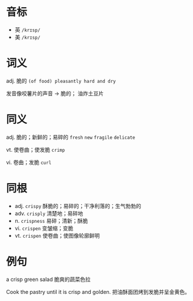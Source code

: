 # 音标

- 英 `/krɪsp/`
- 美 `/krɪsp/`

# 词义

adj. 脆的
`(of food) pleasantly hard and dry`



发音像咬薯片的声音 → 脆的； 油炸土豆片

# 同义

adj. 脆的；新鲜的；易碎的
`fresh` `new` `fragile` `delicate`

vt. 使卷曲；使发脆
`crimp`

vi. 卷曲；发脆
`curl`

# 同根

- adj. `crispy` 酥脆的；易碎的；干净利落的；生气勃勃的
- adv. `crisply` 清楚地；易碎地
- n. `crispness` 易碎；清新；酥脆
- vi. `crispen` 变皱缩；变脆
- vt. `crispen` 使卷曲；使图像轮廓鲜明

# 例句

a crisp green salad
脆爽的蔬菜色拉

Cook the pastry until it is crisp and golden.
把油酥面团烤到发脆并呈金黄色。


